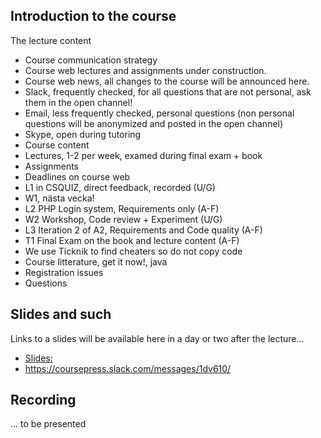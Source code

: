 ## Introduction to the course

The lecture content
* Course communication strategy
 * Course web lectures and assignments under construction.
 * Course web news, all changes to the course will be announced here.
 * Slack, frequently checked, for all questions that are not personal, ask them in the open channel!
 * Email, less frequently checked, personal questions (non personal questions will be anonymized and posted in the open channel)
 * Skype, open during tutoring
* Course content
 * Lectures, 1-2 per week, examed during final exam + book
 * Assignments
  * Deadlines on course web
  * L1 in CSQUIZ, direct feedback, recorded (U/G)
  * W1, nästa vecka!
  * L2 PHP Login system, Requirements only (A-F)
  * W2 Workshop, Code review + Experiment (U/G)
  * L3 Iteration 2 of A2, Requirements and Code quality (A-F)
  * T1 Final Exam on the book and lecture content (A-F)
  * We use Ticknik to find cheaters so do not copy code
* Course litterature, get it now!, java 
* Registration issues
* Questions

## Slides and such
Links to a slides will be available here in a day or two after the lecture...
 * [Slides:](https://docs.google.com/presentation/d/152QhsHqQgJpRAbvaI07WIj-rW73O2M48UAL3x8T7bh4/edit?usp=sharing)
 * https://coursepress.slack.com/messages/1dv610/

## Recording
... to be presented


